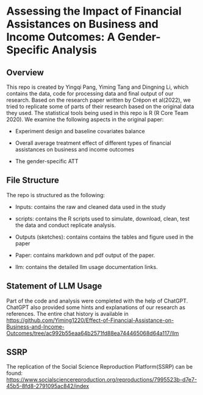 # Assessing the Impact of Financial Assistances on Business and Income Outcomes: A Gender-Specific Analysis

## Overview

This repo is created by Yingqi Pang, Yiming Tang and Dingning Li, which contains the data, code for processing data and final output of our research. Based on the research paper written by Crépon et al(2022), we tried to replicate some of parts of their research based on the original data they used. The statistical tools being used in this repo is R (R Core Team 2020). We examine the following aspects in the original paper:

* Experiment design and baseline covariates balance

* Overall average treatment effect of different types of financial assistances on business and income outcomes

* The gender-specific ATT

## File Structure

The repo is structured as the following:

* Inputs: contains the raw and cleaned data used in the study 

* scripts: contains the R scripts used to simulate, download, clean, test the data and conduct replicate analysis. 

* Outputs (sketches): contains contains the tables and figure used in the paper

* Paper: contains markdown and pdf output of the paper.
  
* llm: contains the detailed llm usage documentation links.

## Statement of LLM Usage

Part of the code and analysis were completed with the help of ChatGPT. ChatGPT also provided some hints and explanations of our research as references. The entire chat history is available in https://github.com/Yiming1220/Effect-of-Financial-Assistance-on-Business-and-Income-Outcomes/tree/ac992b55eaa64b2571fd88ea744465068d64a117/llm

## SSRP
The replication of the Social Science Reproduction Platform(SSRP) can be found: https://www.socialsciencereproduction.org/reproductions/7995523b-d7e7-45b5-8fd8-2791095ac842/index
